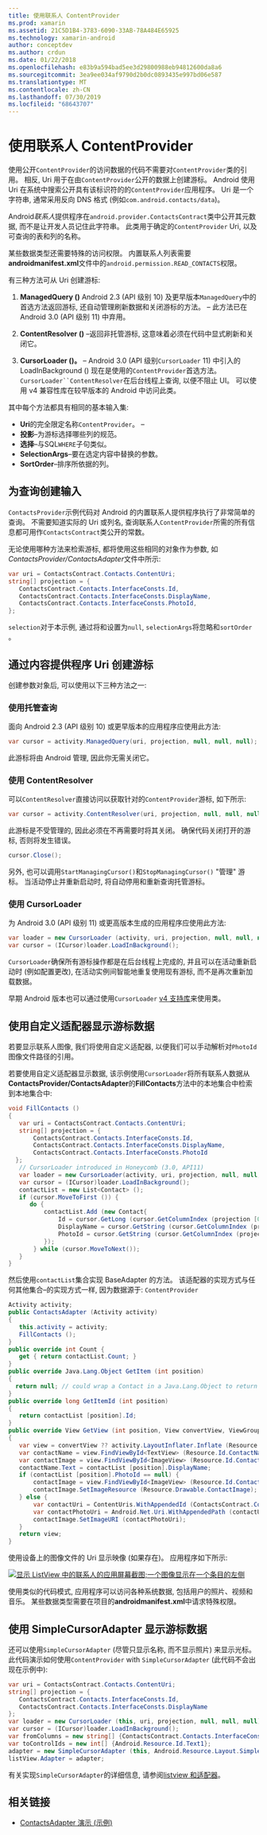 ```yaml
---
title: 使用联系人 ContentProvider
ms.prod: xamarin
ms.assetid: 21C5D1B4-3783-6090-33AB-78A484E65925
ms.technology: xamarin-android
author: conceptdev
ms.author: crdun
ms.date: 01/22/2018
ms.openlocfilehash: e83b9a594bad5ee3d29800988eb94812600da8a6
ms.sourcegitcommit: 3ea9ee034af9790d2b0dc0893435e997bd06e587
ms.translationtype: MT
ms.contentlocale: zh-CN
ms.lasthandoff: 07/30/2019
ms.locfileid: "68643707"
---
```

# <a name="using-the-contacts-contentprovider"></a>使用联系人 ContentProvider

使用公开`ContentProvider`的访问数据的代码不需要对`ContentProvider`类的引用。 相反, Uri 用于在由`ContentProvider`公开的数据上创建游标。 Android 使用 Uri 在系统中搜索公开具有该标识符的的`ContentProvider`应用程序。 Uri 是一个字符串, 通常采用反向 DNS 格式 (例如`com.android.contacts/data`)。

Android*联系人*提供程序在`android.provider.ContactsContract`类中公开其元数据, 而不是让开发人员记住此字符串。 此类用于确定的`ContentProvider` Uri, 以及可查询的表和列的名称。

某些数据类型还需要特殊的访问权限。 内置联系人列表需要**androidmanifest.xml**文件中的`android.permission.READ_CONTACTS`权限。

有三种方法可从 Uri 创建游标:

1. **ManagedQuery ()** Android 2.3 (API 级别 10) 及更早版本`ManagedQuery`中的首选方法返回游标, 还自动管理刷新数据和关闭游标的方法。 &ndash; 此方法已在 Android 3.0 (API 级别 11) 中弃用。

1. **ContentResolver ()** &ndash;返回非托管游标, 这意味着必须在代码中显式刷新和关闭它。

1. **CursorLoader ()。** &ndash; Android 3.0 (API 级别`CursorLoader` 11) 中引入的 LoadInBackground () 现在是使用的`ContentProvider`首选方法。 `CursorLoader``ContentResolver`在后台线程上查询, 以便不阻止 UI。
   可以使用 v4 兼容性库在较早版本的 Android 中访问此类。


其中每个方法都具有相同的基本输入集:

-  **Uri**的完全限定名称`ContentProvider`。 &ndash;
-  **投影**&ndash;为游标选择哪些列的规范。
-  **选择**&ndash;与SQL`WHERE`子句类似。
-  **SelectionArgs**&ndash;要在选定内容中替换的参数。
-  **SortOrder**&ndash;排序所依据的列。



## <a name="creating-inputs-for-a-query"></a>为查询创建输入

`ContactsProvider`示例代码对 Android 的内置联系人提供程序执行了非常简单的查询。 不需要知道实际的 Uri 或列名, 查询联系人`ContentProvider`所需的所有信息都可用作`ContactsContract`类公开的常数。

无论使用哪种方法来检索游标, 都将使用这些相同的对象作为参数, 如*ContactsProvider/ContactsAdapter*文件中所示:

```csharp
var uri = ContactsContract.Contacts.ContentUri;
string[] projection = {
   ContactsContract.Contacts.InterfaceConsts.Id,
   ContactsContract.Contacts.InterfaceConsts.DisplayName,
   ContactsContract.Contacts.InterfaceConsts.PhotoId,
};
```

`selection`对于本示例, 通过将和设置为`null`, `selectionArgs`将忽略和`sortOrder` 。



## <a name="creating-a-cursor-from-a-content-provider-uri"></a>通过内容提供程序 Uri 创建游标

创建参数对象后, 可以使用以下三种方法之一:



### <a name="using-a-managed-query"></a>使用托管查询

面向 Android 2.3 (API 级别 10) 或更早版本的应用程序应使用此方法:

```csharp
var cursor = activity.ManagedQuery(uri, projection, null, null, null);
```

此游标将由 Android 管理, 因此你无需关闭它。



### <a name="using-contentresolver"></a>使用 ContentResolver

可以`ContentResolver`直接访问以获取针对的`ContentProvider`游标, 如下所示:

```csharp
var cursor = activity.ContentResolver(uri, projection, null, null, null);
```

此游标是不受管理的, 因此必须在不再需要时将其关闭。
确保代码关闭打开的游标, 否则将发生错误。

```csharp
cursor.Close();
```

另外, 也可以调用`StartManagingCursor()`和`StopManagingCursor()` "管理" 游标。 当活动停止并重新启动时, 将自动停用和重新查询托管游标。



### <a name="using-cursorloader"></a>使用 CursorLoader

为 Android 3.0 (API 级别 11) 或更高版本生成的应用程序应使用此方法:

```csharp
var loader = new CursorLoader (activity, uri, projection, null, null, null);
var cursor = (ICursor)loader.LoadInBackground();
```

`CursorLoader`确保所有游标操作都是在后台线程上完成的, 并且可以在活动重新启动时 (例如配置更改), 在活动实例间智能地重复使用现有游标, 而不是再次重新加载数据。

早期 Android 版本也可以通过使用`CursorLoader` [v4 支持库](https://developer.android.com/tools/support-library/index.html)来使用类。



## <a name="displaying-the-cursor-data-with-a-custom-adapter"></a>使用自定义适配器显示游标数据

若要显示联系人图像, 我们将使用自定义适配器, 以便我们可以手动解析对`PhotoId`图像文件路径的引用。

若要使用自定义适配器显示数据, 该示例使用`CursorLoader`将所有联系人数据从**ContactsProvider/ContactsAdapter**的**FillContacts**方法中的本地集合中检索到本地集合中:

```csharp
void FillContacts ()
{
   var uri = ContactsContract.Contacts.ContentUri;
   string[] projection = {
       ContactsContract.Contacts.InterfaceConsts.Id,
       ContactsContract.Contacts.InterfaceConsts.DisplayName,
       ContactsContract.Contacts.InterfaceConsts.PhotoId
  };
   // CursorLoader introduced in Honeycomb (3.0, API11)
   var loader = new CursorLoader(activity, uri, projection, null, null, null);
   var cursor = (ICursor)loader.LoadInBackground();
   contactList = new List<Contact> ();
   if (cursor.MoveToFirst ()) {
      do {
          contactList.Add (new Contact{
              Id = cursor.GetLong (cursor.GetColumnIndex (projection [0])),
              DisplayName = cursor.GetString (cursor.GetColumnIndex (projection [1])),
              PhotoId = cursor.GetString (cursor.GetColumnIndex (projection [2]))
          });
       } while (cursor.MoveToNext());
   }
}
```

然后使用`contactList`集合实现 BaseAdapter 的方法。 该适配器的实现方式与任何其他集合&ndash;的实现方式一样, 因为数据源于: `ContentProvider`

```csharp
Activity activity;
public ContactsAdapter (Activity activity)
{
   this.activity = activity;
   FillContacts ();
}
public override int Count {
   get { return contactList.Count; }
}
public override Java.Lang.Object GetItem (int position)
{
  return null; // could wrap a Contact in a Java.Lang.Object to return it here if needed
}
public override long GetItemId (int position)
{
   return contactList [position].Id;
}
public override View GetView (int position, View convertView, ViewGroup parent)
{
   var view = convertView ?? activity.LayoutInflater.Inflate (Resource.Layout.ContactListItem, parent, false);
   var contactName = view.FindViewById<TextView> (Resource.Id.ContactName);
   var contactImage = view.FindViewById<ImageView> (Resource.Id.ContactImage);
   contactName.Text = contactList [position].DisplayName;
   if (contactList [position].PhotoId == null) {
       contactImage = view.FindViewById<ImageView> (Resource.Id.ContactImage);
       contactImage.SetImageResource (Resource.Drawable.ContactImage);
   } else {
       var contactUri = ContentUris.WithAppendedId (ContactsContract.Contacts.ContentUri, contactList [position].Id);
       var contactPhotoUri = Android.Net.Uri.WithAppendedPath (contactUri, Contacts.Photos.ContentDirectory);
       contactImage.SetImageURI (contactPhotoUri);
   }
   return view;
}
```

使用设备上的图像文件的 Uri 显示映像 (如果存在)。 应用程序如下所示:

[![显示 ListView 中的联系人的应用屏幕截图;一个图像显示在一个条目的左侧](contacts-contentprovider-images/contactsprovider.png)](contacts-contentprovider-images/contactsprovider.png#lightbox)

使用类似的代码模式, 应用程序可以访问各种系统数据, 包括用户的照片、视频和音乐。
某些数据类型需要在项目的**androidmanifest.xml**中请求特殊权限。



## <a name="displaying-the-cursor-data-with-a-simplecursoradapter"></a>使用 SimpleCursorAdapter 显示游标数据

还可以使用`SimpleCursorAdapter` (尽管只显示名称, 而不显示照片) 来显示光标。 此代码演示如何使用`ContentProvider` with `SimpleCursorAdapter` (此代码不会出现在示例中):

```csharp
var uri = ContactsContract.Contacts.ContentUri;
string[] projection = {
   ContactsContract.Contacts.InterfaceConsts.Id,
   ContactsContract.Contacts.InterfaceConsts.DisplayName
};
var loader = new CursorLoader (this, uri, projection, null, null, null);
var cursor = (ICursor)loader.LoadInBackground();
var fromColumns = new string[] {ContactsContract.Contacts.InterfaceConsts.DisplayName};
var toControlIds = new int[] {Android.Resource.Id.Text1};
adapter = new SimpleCursorAdapter (this, Android.Resource.Layout.SimpleListItem1, cursor, fromColumns, toControlsIds);
listView.Adapter = adapter;
```

有关实现`SimpleCursorAdapter`的详细信息, 请参阅[listview 和适配器](~/android/user-interface/layouts/list-view/index.md)。


## <a name="related-links"></a>相关链接

- [ContactsAdapter 演示 (示例)](https://docs.microsoft.com/samples/xamarin/monodroid-samples/platformfeatures-contactsadapterdemo)
